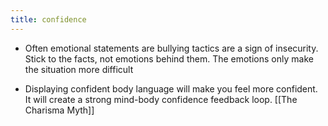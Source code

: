 ```yaml
---
title: confidence
---
```


- Often emotional statements are bullying tactics are a sign of insecurity. Stick to the facts, not emotions behind them. The emotions only make the situation more difficult

- Displaying confident body language will make you feel more confident. It will create a strong mind-body confidence feedback loop. [[The Charisma Myth]]
